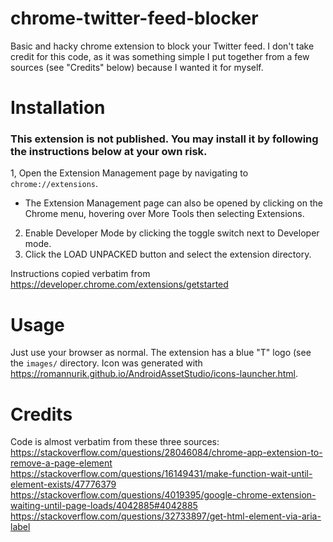 # chrome-twitter-feed-blocker
Basic and hacky chrome extension to block your Twitter feed. I don't take credit for this code, as it was something simple I put together from a few sources (see "Credits" below) because I wanted it for myself.

# Installation

### This extension is not published. You may install it by following the instructions below at your own risk.

1, Open the Extension Management page by navigating to `chrome://extensions`.
- The Extension Management page can also be opened by clicking on the Chrome menu, hovering over More Tools then selecting Extensions.
2. Enable Developer Mode by clicking the toggle switch next to Developer mode.
3. Click the LOAD UNPACKED button and select the extension directory.

Instructions copied verbatim from https://developer.chrome.com/extensions/getstarted

# Usage
Just use your browser as normal. The extension has a blue "T" logo (see the `images/` directory. Icon was generated with <https://romannurik.github.io/AndroidAssetStudio/icons-launcher.html>.

# Credits
Code is almost verbatim from these three sources:  
<https://stackoverflow.com/questions/28046084/chrome-app-extension-to-remove-a-page-element>  
<https://stackoverflow.com/questions/16149431/make-function-wait-until-element-exists/47776379>  
<https://stackoverflow.com/questions/4019395/google-chrome-extension-waiting-until-page-loads/4042885#4042885>  
<https://stackoverflow.com/questions/32733897/get-html-element-via-aria-label>  
